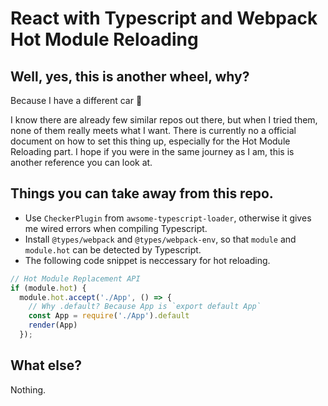 # React with Typescript and Webpack Hot Module Reloading

## Well, yes, this is another wheel, why?
Because I have a different car 🛒

I know there are already few similar repos out there, but when I tried them, none of them really meets what I want. There is currently no a official document on how to set this thing up, especially for the Hot Module Reloading part. I hope if you were in the same journey as I am, this is another reference you can look at.

## Things you can take away from this repo.
* Use `CheckerPlugin` from `awsome-typescript-loader`, otherwise it gives me wired errors when compiling Typescript.
* Install `@types/webpack` and `@types/webpack-env`, so that `module` and `module.hot` can be detected by Typescript.
* The following code snippet is neccessary for hot reloading.
```js
// Hot Module Replacement API
if (module.hot) {
  module.hot.accept('./App', () => {
    // Why .default? Because App is `export default App`
    const App = require('./App').default
    render(App)
  });
```

## What else?
Nothing.